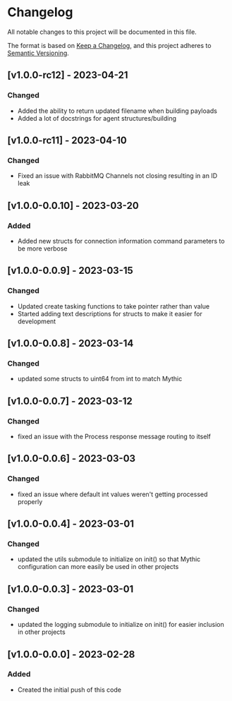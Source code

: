 # Changelog
All notable changes to this project will be documented in this file.

The format is based on [Keep a Changelog](https://keepachangelog.com/en/1.0.0/),
and this project adheres to [Semantic Versioning](https://semver.org/spec/v2.0.0.html).

## [v1.0.0-rc12] - 2023-04-21

### Changed

- Added the ability to return updated filename when building payloads
- Added a lot of docstrings for agent structures/building

## [v1.0.0-rc11] - 2023-04-10

### Changed

- Fixed an issue with RabbitMQ Channels not closing resulting in an ID leak

## [v1.0.0-0.0.10] - 2023-03-20

### Added

- Added new structs for connection information command parameters to be more verbose

## [v1.0.0-0.0.9] - 2023-03-15

### Changed

- Updated create tasking functions to take pointer rather than value
- Started adding text descriptions for structs to make it easier for development

## [v1.0.0-0.0.8] - 2023-03-14

### Changed

- updated some structs to uint64 from int to match Mythic

## [v1.0.0-0.0.7] - 2023-03-12

### Changed

- fixed an issue with the Process response message routing to itself

## [v1.0.0-0.0.6] - 2023-03-03

### Changed

- fixed an issue where default int values weren't getting processed properly

## [v1.0.0-0.0.4] - 2023-03-01

### Changed

- updated the utils submodule to initialize on init() so that Mythic configuration can more easily be used in other projects

## [v1.0.0-0.0.3] - 2023-03-01

### Changed

- updated the logging submodule to initialize on init() for easier inclusion in other projects


## [v1.0.0-0.0.0] - 2023-02-28

### Added

- Created the initial push of this code
